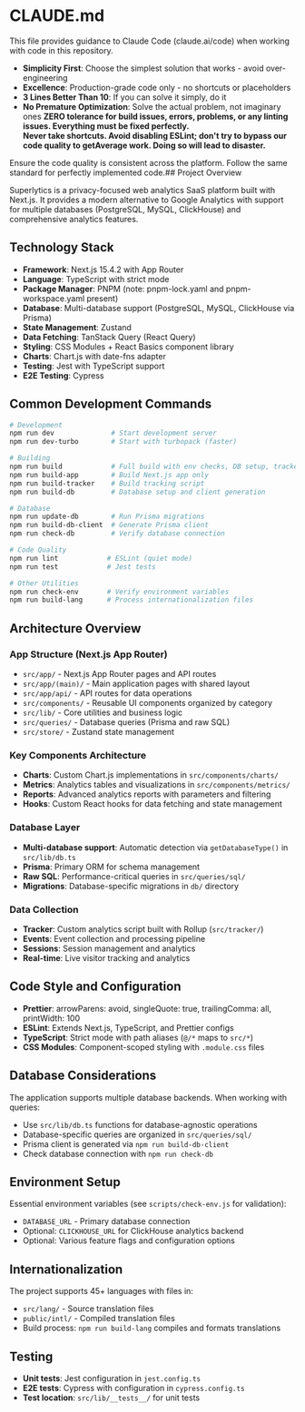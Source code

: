 # CLAUDE.md

This file provides guidance to Claude Code (claude.ai/code) when working with code in this repository.

- **Simplicity First**: Choose the simplest solution that works - avoid over-engineering
- **Excellence**: Production-grade code only - no shortcuts or placeholders
- **3 Lines Better Than 10**: If you can solve it simply, do it
- **No Premature Optimization**: Solve the actual problem, not imaginary ones
  **ZERO tolerance for build issues, errors, problems, or any linting issues. Everything must be fixed perfectly.  
  Never take shortcuts. Avoid disabling ESLint; don't try to bypass our code quality to getAverage work. Doing so will lead to disaster.**

Ensure the code quality is consistent across the platform. Follow the same standard for perfectly implemented code.## Project Overview

Superlytics is a privacy-focused web analytics SaaS platform built with Next.js. It provides a modern alternative to Google Analytics with support for multiple databases (PostgreSQL, MySQL, ClickHouse) and comprehensive analytics features.

## Technology Stack

- **Framework**: Next.js 15.4.2 with App Router
- **Language**: TypeScript with strict mode
- **Package Manager**: PNPM (note: pnpm-lock.yaml and pnpm-workspace.yaml present)
- **Database**: Multi-database support (PostgreSQL, MySQL, ClickHouse via Prisma)
- **State Management**: Zustand
- **Data Fetching**: TanStack Query (React Query)
- **Styling**: CSS Modules + React Basics component library
- **Charts**: Chart.js with date-fns adapter
- **Testing**: Jest with TypeScript support
- **E2E Testing**: Cypress

## Common Development Commands

```bash
# Development
npm run dev              # Start development server
npm run dev-turbo        # Start with turbopack (faster)

# Building
npm run build            # Full build with env checks, DB setup, tracker, geo data
npm run build-app        # Build Next.js app only
npm run build-tracker    # Build tracking script
npm run build-db         # Database setup and client generation

# Database
npm run update-db        # Run Prisma migrations
npm run build-db-client  # Generate Prisma client
npm run check-db         # Verify database connection

# Code Quality
npm run lint            # ESLint (quiet mode)
npm run test            # Jest tests

# Other Utilities
npm run check-env       # Verify environment variables
npm run build-lang      # Process internationalization files
```

## Architecture Overview

### App Structure (Next.js App Router)

- `src/app/` - Next.js App Router pages and API routes
- `src/app/(main)/` - Main application pages with shared layout
- `src/app/api/` - API routes for data operations
- `src/components/` - Reusable UI components organized by category
- `src/lib/` - Core utilities and business logic
- `src/queries/` - Database queries (Prisma and raw SQL)
- `src/store/` - Zustand state management

### Key Components Architecture

- **Charts**: Custom Chart.js implementations in `src/components/charts/`
- **Metrics**: Analytics tables and visualizations in `src/components/metrics/`
- **Reports**: Advanced analytics reports with parameters and filtering
- **Hooks**: Custom React hooks for data fetching and state management

### Database Layer

- **Multi-database support**: Automatic detection via `getDatabaseType()` in `src/lib/db.ts`
- **Prisma**: Primary ORM for schema management
- **Raw SQL**: Performance-critical queries in `src/queries/sql/`
- **Migrations**: Database-specific migrations in `db/` directory

### Data Collection

- **Tracker**: Custom analytics script built with Rollup (`src/tracker/`)
- **Events**: Event collection and processing pipeline
- **Sessions**: Session management and analytics
- **Real-time**: Live visitor tracking and analytics

## Code Style and Configuration

- **Prettier**: arrowParens: avoid, singleQuote: true, trailingComma: all, printWidth: 100
- **ESLint**: Extends Next.js, TypeScript, and Prettier configs
- **TypeScript**: Strict mode with path aliases (`@/*` maps to `src/*`)
- **CSS Modules**: Component-scoped styling with `.module.css` files

## Database Considerations

The application supports multiple database backends. When working with queries:

- Use `src/lib/db.ts` functions for database-agnostic operations
- Database-specific queries are organized in `src/queries/sql/`
- Prisma client is generated via `npm run build-db-client`
- Check database connection with `npm run check-db`

## Environment Setup

Essential environment variables (see `scripts/check-env.js` for validation):

- `DATABASE_URL` - Primary database connection
- Optional: `CLICKHOUSE_URL` for ClickHouse analytics backend
- Optional: Various feature flags and configuration options

## Internationalization

The project supports 45+ languages with files in:

- `src/lang/` - Source translation files
- `public/intl/` - Compiled translation files
- Build process: `npm run build-lang` compiles and formats translations

## Testing

- **Unit tests**: Jest configuration in `jest.config.ts`
- **E2E tests**: Cypress with configuration in `cypress.config.ts`
- **Test location**: `src/lib/__tests__/` for unit tests
